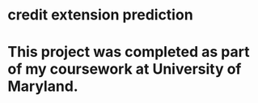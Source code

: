 # credit extension prediction 
# This project was completed as part of my coursework at University of Maryland.

